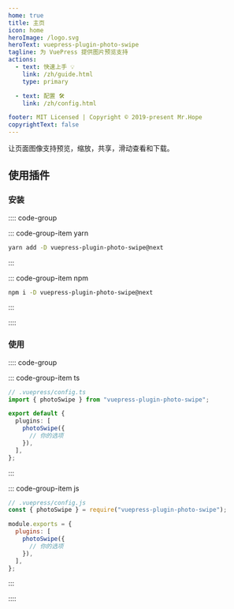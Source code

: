 ```yaml
---
home: true
title: 主页
icon: home
heroImage: /logo.svg
heroText: vuepress-plugin-photo-swipe
tagline: 为 VuePress 提供图片预览支持
actions:
  - text: 快速上手 💡
    link: /zh/guide.html
    type: primary

  - text: 配置 🛠
    link: /zh/config.html

footer: MIT Licensed | Copyright © 2019-present Mr.Hope
copyrightText: false
---
```


让页面图像支持预览，缩放，共享，滑动查看和下载。

## 使用插件

### 安装

:::: code-group

::: code-group-item yarn

```bash
yarn add -D vuepress-plugin-photo-swipe@next
```

:::

::: code-group-item npm

```bash
npm i -D vuepress-plugin-photo-swipe@next
```

:::

::::

### 使用

:::: code-group

::: code-group-item ts

```ts
// .vuepress/config.ts
import { photoSwipe } from "vuepress-plugin-photo-swipe";

export default {
  plugins: [
    photoSwipe({
      // 你的选项
    }),
  ],
};
```

:::

::: code-group-item js

```js
// .vuepress/config.js
const { photoSwipe } = require("vuepress-plugin-photo-swipe");

module.exports = {
  plugins: [
    photoSwipe({
      // 你的选项
    }),
  ],
};
```

:::

::::
